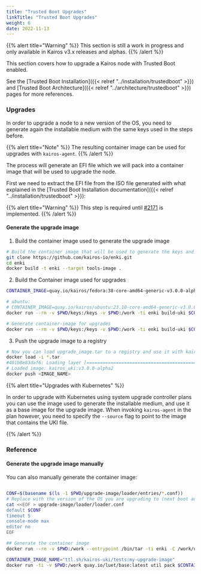 ```yaml
---
title: "Trusted Boot Upgrades"
linkTitle: "Trusted Boot Upgrades"
weight: 6
date: 2022-11-13
---
```



{{% alert title="Warning" %}}
This section is still a work in progress and only available in Kairos v3.x releases and alphas.
{{% /alert %}}

This section covers how to upgrade a Kairos node with Trusted Boot enabled.

See the [Trusted Boot Installation]({{< relref "../installation/trustedboot" >}}) and [Trusted Boot Architecture]({{< relref "../architecture/trustedboot" >}}) pages for more references. 

### Upgrades

In order to upgrade a node to a new version of the OS, you need to generate again the installable medium with the same keys used in the steps before.

{{% alert title="Note" %}}
The resulting container image can be used for upgrades with `kairos-agent`.
{{% /alert %}}

The process will generate an EFI file which we will pack into a container image that will be used to upgrade the node.

First we need to extract the EFI file from the ISO file generated with what explained in the [Trusted Boot Installation documentation]({{< relref "../installation/trustedboot" >}}):

{{% alert title="Warning" %}}
This step is required until [#2171](https://github.com/kairos-io/kairos/issues/2171) is implemented.
{{% /alert %}}

#### Generate the upgrade image

1. Build the container image used to generate the upgrade image

```bash
# Build the container image that will be used to generate the keys and installable medium
git clone https://github.com/kairos-io/enki.git
cd enki
docker build -t enki --target tools-image .
```

2. Build the Container image used for upgrades

```bash
CONTAINER_IMAGE=quay.io/kairos/fedora:38-core-amd64-generic-v3.0.0-alpha1

# ubuntu:
# CONTAINER_IMAGE=quay.io/kairos/ubuntu:23.10-core-amd64-generic-v3.0.0-alpha1
docker run --rm -v $PWD/keys:/keys -v $PWD:/work -ti enki build-uki $CONTAINER_IMAGE -t uki -d /work/upgrade-image -k /keys

# Generate container-image for upgrades
docker run --rm -v $PWD/keys:/keys -v $PWD:/work -ti enki build-uki $CONTAINER_IMAGE -t container -d /work/upgrade-image -k /keys
```

3. Push the upgrade image to a registry

```bash
# Now you can load upgrade_image.tar to a registry and use it with kairos-agent
docker load -i *.tar
#401b8e83daf6: Loading layer [==================================================>]  1.263GB/1.263GB
# Loaded image: kairos_uki:v3.0.0-alpha2
docker push <IMAGE_NAME>
```

{{% alert title="Upgrades with Kubernetes" %}}

In order to upgrade with Kubernetes using system upgrade controller plans you can use the image used to generate the installable medium, and use it as a base image for the upgrade image. 
When invoking `kairos-agent` in the plan however, you need to specify the `--source` flag to point to the image that contains the UKI file.

{{% /alert %}}

### Reference


#### Generate the upgrade image manually

You can also manually generate the container image:

```bash

CONF=$(basename $(ls -1 $PWD/upgrade-image/loader/entries/*.conf))
# Replace with the version of the OS you are upgrading to (next boot auto selection)
cat <<EOF > upgrade-image/loader/loader.conf
default $CONF
timeout 5
console-mode max
editor no
EOF

## Generate the container image
docker run --rm -v $PWD:/work --entrypoint /bin/tar -ti enki -C /work/upgrade-image -cf /work/src.tar .

CONTAINER_IMAGE_NAME="ttl.sh/kairos-uki/tests:my-upgrade-image"
docker run -ti -v $PWD:/work quay.io/luet/base:latest util pack $CONTAINER_IMAGE_NAME /work/src.tar /work/upgrade_image.tar

```